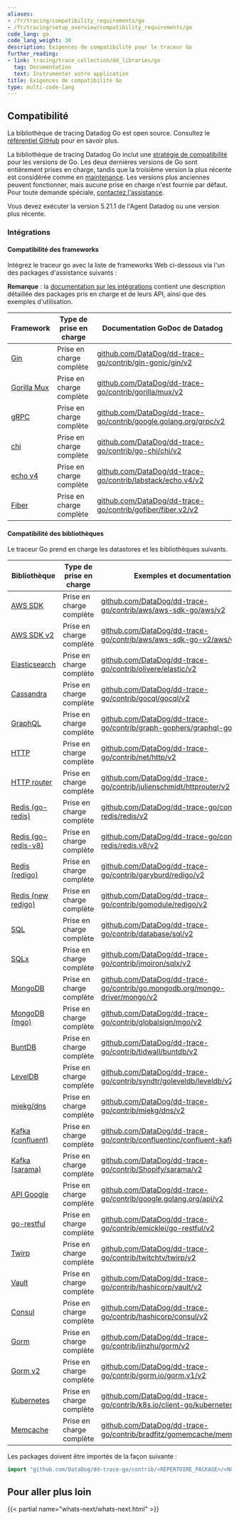 ```yaml
---
aliases:
- /fr/tracing/compatibility_requirements/go
- /fr/tracing/setup_overview/compatibility_requirements/go
code_lang: go
code_lang_weight: 30
description: Exigences de compatibilité pour le traceur Go
further_reading:
- link: tracing/trace_collection/dd_libraries/go
  tag: Documentation
  text: Instrumenter votre application
title: Exigences de compatibilité Go
type: multi-code-lang
---
```


## Compatibilité

La bibliothèque de tracing Datadog Go est open source. Consultez le [référentiel GitHub][1] pour en savoir plus.

La bibliothèque de tracing Datadog Go inclut une [stratégie de compatibilité][2] pour les versions de Go. Les deux dernières versions de Go sont entièrement prises en charge, tandis que la troisième version la plus récente est considérée comme en [maintenance][3]. Les versions plus anciennes peuvent fonctionner, mais aucune prise en charge n'est fournie par défaut. Pour toute demande spéciale, [contactez l'assistance][4].

Vous devez exécuter la version 5.21.1 de l'Agent Datadog ou une version plus récente.

### Intégrations

#### Compatibilité des frameworks

Intégrez le traceur go avec la liste de frameworks Web ci-dessous via l'un des packages d'assistance suivants :

**Remarque** : la [documentation sur les intégrations][5] contient une description détaillée des packages pris en charge et de leurs API, ainsi que des exemples d'utilisation.

| Framework         | Type de prise en charge    | Documentation GoDoc de Datadog                                              |
|-------------------|-----------------|--------------------------------------------------------------------------|
| [Gin][6]          | Prise en charge complète | [github.com/DataDog/dd-trace-go/contrib/gin-gonic/gin/v2][7]               |
| [Gorilla Mux][8] | Prise en charge complète | [github.com/DataDog/dd-trace-go/contrib/gorilla/mux/v2][9]                |
| [gRPC][10]        | Prise en charge complète | [github.com/DataDog/dd-trace-go/contrib/google.golang.org/grpc/v2][11]     |
| [chi][13]         | Prise en charge complète | [github.com/DataDog/dd-trace-go/contrib/go-chi/chi/v2][14] |
| [echo v4][15]     | Prise en charge complète | [github.com/DataDog/dd-trace-go/contrib/labstack/echo.v4/v2][16]           |
| [Fiber][18]     | Prise en charge complète | [github.com/DataDog/dd-trace-go/contrib/gofiber/fiber.v2/v2][19]              |

#### Compatibilité des bibliothèques

Le traceur Go prend en charge les datastores et les bibliothèques suivants.

| Bibliothèque                 | Type de prise en charge    | Exemples et documentation                                                      |
|-------------------------|-----------------|---------------------------------------------------------------------------------|
| [AWS SDK][20]           | Prise en charge complète | [github.com/DataDog/dd-trace-go/contrib/aws/aws-sdk-go/aws/v2][21]                |
| [AWS SDK v2][75]        | Prise en charge complète | [github.com/DataDog/dd-trace-go/contrib/aws/aws-sdk-go-v2/aws/v2][76]                |
| [Elasticsearch][22]     | Prise en charge complète | [github.com/DataDog/dd-trace-go/contrib/olivere/elastic/v2][23]                   |
| [Cassandra][24]         | Prise en charge complète | [github.com/DataDog/dd-trace-go/contrib/gocql/gocql/v2][25]                       |
| [GraphQL][26]           | Prise en charge complète | [github.com/DataDog/dd-trace-go/contrib/graph-gophers/graphql-go/v2][27]          |
| [HTTP][28]              | Prise en charge complète | [github.com/DataDog/dd-trace-go/contrib/net/http/v2][29]                          |
| [HTTP router][30]       | Prise en charge complète | [github.com/DataDog/dd-trace-go/contrib/julienschmidt/httprouter/v2][31]          |
| [Redis (go-redis)][32]  | Prise en charge complète | [github.com/DataDog/dd-trace-go/contrib/go-redis/redis/v2][33]                    |
| [Redis (go-redis-v8)][34]| Prise en charge complète | [github.com/DataDog/dd-trace-go/contrib/go-redis/redis.v8/v2][35]                |
| [Redis (redigo)][36]    | Prise en charge complète | [github.com/DataDog/dd-trace-go/contrib/garyburd/redigo/v2][37]                   |
| [Redis (new redigo)][38]| Prise en charge complète | [github.com/DataDog/dd-trace-go/contrib/gomodule/redigo/v2][39]                   |
| [SQL][40]               | Prise en charge complète | [github.com/DataDog/dd-trace-go/contrib/database/sql/v2][41]                      |
| [SQLx][42]              | Prise en charge complète | [github.com/DataDog/dd-trace-go/contrib/jmoiron/sqlx/v2][43]                      |
| [MongoDB][44]           | Prise en charge complète | [github.com/DataDog/dd-trace-go/contrib/go.mongodb.org/mongo-driver/mongo/v2][45] |
| [MongoDB (mgo)][73]      | Prise en charge complète | [github.com/DataDog/dd-trace-go/contrib/globalsign/mgo/v2][46]                    |
| [BuntDB][47]            | Prise en charge complète | [github.com/DataDog/dd-trace-go/contrib/tidwall/buntdb/v2][48]                    |
| [LevelDB][49]           | Prise en charge complète | [github.com/DataDog/dd-trace-go/contrib/syndtr/goleveldb/leveldb/v2][50]          |
| [miekg/dns][51]         | Prise en charge complète | [github.com/DataDog/dd-trace-go/contrib/miekg/dns/v2][52]                         |
| [Kafka (confluent)][53] | Prise en charge complète | [github.com/DataDog/dd-trace-go/contrib/confluentinc/confluent-kafka-go/v2][54]   |
| [Kafka (sarama)][55]    | Prise en charge complète | [github.com/DataDog/dd-trace-go/contrib/Shopify/sarama/v2][56]                    |
| [API Google][57]        | Prise en charge complète | [github.com/DataDog/dd-trace-go/contrib/google.golang.org/api/v2][58]             |
| [go-restful][59]        | Prise en charge complète | [github.com/DataDog/dd-trace-go/contrib/emicklei/go-restful/v2][60]               |
| [Twirp][61]             | Prise en charge complète | [github.com/DataDog/dd-trace-go/contrib/twitchtv/twirp/v2][62]                    |
| [Vault][63]             | Prise en charge complète | [github.com/DataDog/dd-trace-go/contrib/hashicorp/vault/v2][64]                   |
| [Consul][65]            | Prise en charge complète | [github.com/DataDog/dd-trace-go/contrib/hashicorp/consul/v2][66]                  |
| [Gorm][67]              | Prise en charge complète | [github.com/DataDog/dd-trace-go/contrib/jinzhu/gorm/v2][68]                       |
| [Gorm v2][69]           | Prise en charge complète | [github.com/DataDog/dd-trace-go/contrib/gorm.io/gorm.v1/v2][70]                   |
| [Kubernetes][71]        | Prise en charge complète | [github.com/DataDog/dd-trace-go/contrib/k8s.io/client-go/kubernetes/v2][72]       |
| [Memcache][73]          | Prise en charge complète | [github.com/DataDog/dd-trace-go/contrib/bradfitz/gomemcache/memcache/v2][74]      |


Les packages doivent être importés de la façon suivante :

```go
import "github.com/DataDog/dd-trace-go/contrib/<RÉPERTOIRE_PACKAGE>/<NOM_PACKAGE>/v2"
```

## Pour aller plus loin

{{< partial name="whats-next/whats-next.html" >}}

[1]: https://github.com/DataDog/dd-trace-go
[2]: https://github.com/DataDog/dd-trace-go#support-policy
[3]: https://github.com/DataDog/dd-trace-go#support-maintenance
[4]: https://www.datadoghq.com/support/
[5]: https://pkg.go.dev/github.com/DataDog/dd-trace-go/v2/contrib
[6]: https://gin-gonic.com
[7]: https://pkg.go.dev/github.com/DataDog/dd-trace-go/contrib/gin-gonic/gin/v2
[8]: http://www.gorillatoolkit.org/pkg/mux
[9]: https://pkg.go.dev/github.com/DataDog/dd-trace-go/contrib/gorilla/mux/v2
[10]: https://github.com/grpc/grpc-go
[11]: https://pkg.go.dev/github.com/DataDog/dd-trace-go/contrib/google.golang.org/grpc/v2
[13]: https://github.com/go-chi/chi
[14]: https://pkg.go.dev/github.com/DataDog/dd-trace-go/contrib/go-chi/chi/v2
[15]: https://github.com/labstack/echo
[16]: https://pkg.go.dev/github.com/DataDog/dd-trace-go/contrib/labstack/echo.v4/v2
[18]: https://github.com/gofiber/fiber
[19]: https://pkg.go.dev/github.com/DataDog/dd-trace-go/contrib/gofiber/fiber.v2/v2
[20]: https://aws.amazon.com/sdk-for-go
[21]: https://pkg.go.dev/github.com/DataDog/dd-trace-go/contrib/aws/aws-sdk-go/aws/v2
[22]: https://github.com/olivere/elastic
[23]: https://pkg.go.dev/github.com/DataDog/dd-trace-go/contrib/olivere/elastic/v2
[24]: https://github.com/gocql/gocql
[25]: https://pkg.go.dev/github.com/DataDog/dd-trace-go/contrib/gocql/gocql/v2
[26]: https://github.com/graph-gophers/graphql-go
[27]: https://pkg.go.dev/github.com/DataDog/dd-trace-go/contrib/graph-gophers/graphql-go/v2
[28]: https://golang.org/pkg/net/http
[29]: https://pkg.go.dev/github.com/DataDog/dd-trace-go/contrib/net/http/v2
[30]: https://github.com/julienschmidt/httprouter
[31]: https://pkg.go.dev/github.com/DataDog/dd-trace-go/contrib/julienschmidt/httprouter/v2
[32]: https://github.com/go-redis/redis
[33]: https://pkg.go.dev/github.com/DataDog/dd-trace-go/contrib/go-redis/redis/v2
[34]: https://github.com/go-redis/redis/v8
[35]: https://pkg.go.dev/github.com/DataDog/dd-trace-go/contrib/go-redis/redis.v8/v2
[36]: https://github.com/garyburd/redigo
[37]: https://pkg.go.dev/github.com/DataDog/dd-trace-go/contrib/garyburd/redigo/v2
[38]: https://github.com/gomodule/redigo
[39]: https://pkg.go.dev/github.com/DataDog/dd-trace-go/contrib/gomodule/redigo/v2
[40]: https://golang.org/pkg/database/sql
[41]: https://pkg.go.dev/github.com/DataDog/dd-trace-go/contrib/database/sql/v2
[42]: https://github.com/jmoiron/sqlx
[43]: https://pkg.go.dev/github.com/DataDog/dd-trace-go/contrib/jmoiron/sqlx/v2
[44]: https://github.com/mongodb/mongo-go-driver
[45]: https://pkg.go.dev/github.com/DataDog/dd-trace-go/contrib/go.mongodb.org/mongo-driver/mongo/v2
[46]: https://pkg.go.dev/github.com/DataDog/dd-trace-go/contrib/globalsign/mgo/v2
[47]: https://github.com/tidwall/buntdb
[48]: https://pkg.go.dev/github.com/DataDog/dd-trace-go/contrib/tidwall/buntdb/v2
[49]: https://github.com/syndtr/goleveldb
[50]: https://pkg.go.dev/github.com/DataDog/dd-trace-go/contrib/syndtr/goleveldb/leveldb/v2
[51]: https://github.com/miekg/dns
[52]: https://pkg.go.dev/github.com/DataDog/dd-trace-go/contrib/miekg/dns/v2
[53]: https://github.com/confluentinc/confluent-kafka-go
[54]: https://pkg.go.dev/github.com/DataDog/dd-trace-go/contrib/confluentinc/confluent-kafka-go/v2
[55]: https://github.com/Shopify/sarama
[56]: https://pkg.go.dev/github.com/DataDog/dd-trace-go/contrib/Shopify/sarama/v2
[57]: https://github.com/googleapis/google-api-go-client
[58]: https://pkg.go.dev/github.com/DataDog/dd-trace-go/contrib/google.golang.org/api/v2
[59]: https://github.com/emicklei/go-restful
[60]: https://pkg.go.dev/github.com/DataDog/dd-trace-go/contrib/emicklei/go-restful/v2
[61]: https://github.com/twitchtv/twirp
[62]: https://pkg.go.dev/github.com/DataDog/dd-trace-go/contrib/twitchtv/twirp/v2
[63]: https://github.com/hashicorp/vault
[64]: https://pkg.go.dev/github.com/DataDog/dd-trace-go/contrib/hashicorp/vault/v2
[65]: https://github.com/hashicorp/consul
[66]: https://pkg.go.dev/github.com/DataDog/dd-trace-go/contrib/hashicorp/consul/v2
[67]: https://github.com/jinzhu/gorm
[68]: https://pkg.go.dev/github.com/DataDog/dd-trace-go/contrib/jinzhu/gorm/v2
[69]: https://gorm.io/
[70]: https://github.com/DataDog/dd-trace-go/contrib/gorm.io/gorm.v1/v2
[71]: https://github.com/kubernetes/client-go
[72]: https://pkg.go.dev/github.com/DataDog/dd-trace-go/contrib/k8s.io/client-go/kubernetes/v2
[73]: https://github.com/bradfitz/gomemcache/memcache
[74]: https://pkg.go.dev/github.com/DataDog/dd-trace-go/contrib/bradfitz/gomemcache/memcache/v2
[75]: https://aws.github.io/aws-sdk-go-v2/docs/
[76]: https://pkg.go.dev/github.com/DataDog/dd-trace-go/contrib/aws/aws-sdk-go-v2/aws/v2